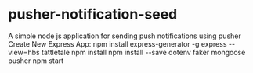 # pusher-notification-seed
A simple node js application for sending push notifications using pusher
Create New Express App:
npm install express-generator -g
express --view=hbs tattletale
npm install
npm install --save dotenv faker mongoose pusher
npm start
